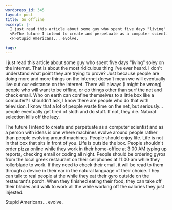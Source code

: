 ```yaml
--- 
wordpress_id: 345
layout: post
title: Go offline
excerpt: |-
  I just read this article about some guy who spent five days "living" soley on the internet.  That is about the most ridiculous thing I've ever heard.  I don't understand what point they are trying to prove?  Just because people are doing more and more things on the internet doesn't mean we will eventually live out our existance on the internet.  There will always (I might be wrong) people who will want to be offline, or do things other than surf the net and check email.  Who on earth can confine themselves to a little box like a computer?  I shouldn't ask, I know there are people who do that with television.  I know that a lot of people waste time on the net, but seriously... people eventually get tired of sloth and do stuff.  If not, they die.  Natural selection kills off the lazy.
  <P>The future I intend to create and perpetuate as a computer scientist and as a person with ideas is one where machines evolve around people rather than people evolving around machines.  People should enjoy life.  Life is not in that box that sits in front of you.  Life is outside the box.  People shouldn't order pizza online while they work in their home-office at 3:00 AM typing up reports, checking email or coding all night.  People should be ordering gyros from the local greek restaurant on their cellphones at 11:00 am while they rollerblade to work.  If they need to check their email, it will be read to them through a device in their ear in the natural language of their choice.  They can talk to real people at the while they eat their gyro outside on the restaurant's porch.  When they finished eating their food, they can take off their blades and walk to work all the while working off the calories they just injested.
  <P>Stupid Americans... evolve.

tags: 
---
```


I just read this article about some guy who spent five days "living" soley on the internet.  That is about the most ridiculous thing I've ever heard.  I don't understand what point they are trying to prove?  Just because people are doing more and more things on the internet doesn't mean we will eventually live out our existance on the internet.  There will always (I might be wrong) people who will want to be offline, or do things other than surf the net and check email.  Who on earth can confine themselves to a little box like a computer?  I shouldn't ask, I know there are people who do that with television.  I know that a lot of people waste time on the net, but seriously... people eventually get tired of sloth and do stuff.  If not, they die.  Natural selection kills off the lazy.
<P>The future I intend to create and perpetuate as a computer scientist and as a person with ideas is one where machines evolve around people rather than people evolving around machines.  People should enjoy life.  Life is not in that box that sits in front of you.  Life is outside the box.  People shouldn't order pizza online while they work in their home-office at 3:00 AM typing up reports, checking email or coding all night.  People should be ordering gyros from the local greek restaurant on their cellphones at 11:00 am while they rollerblade to work.  If they need to check their email, it will be read to them through a device in their ear in the natural language of their choice.  They can talk to real people at the while they eat their gyro outside on the restaurant's porch.  When they finished eating their food, they can take off their blades and walk to work all the while working off the calories they just injested.
<P>Stupid Americans... evolve.
